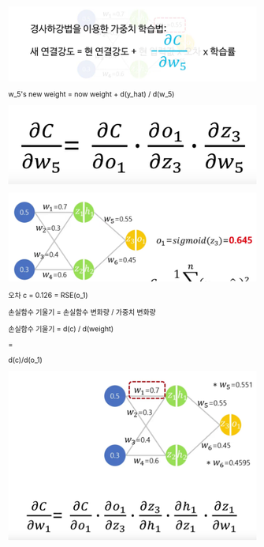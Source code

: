 ![alt text](image-3.png)

w_5's new weight = now weight + d(y_hat) / d(w_5)

![alt text](image-4.png)

![alt text](image-5.png)

오차 c = 0.126 = RSE(o_1)

손실함수 기울기 = 손실함수 변화량 / 가중치 변화량

손실함수 기울기 = d(c) / d(weight)

=

d(c)/d(o_1)

![alt text](image-6.png)
